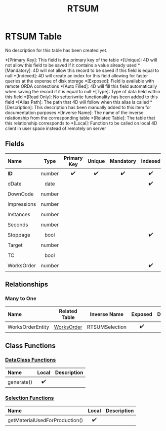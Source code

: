 ﻿---
layout: default
title: RTSUM
parent: Tables
---
# RTSUM Table
No description for this table has been created yet.

*[Primary Key]: This field is the primary key of the table
*[Unique]: 4D will not allow this field to be saved if it contains a value already used
*[Mandatory]: 4D will not allow this record to be saved if this field is equal to null
*[Indexed]: 4D will create an index for this field allowing for faster queries at the expense of disk storage
*[Exposed]: Field is available with remote ORDA connections
*[Auto Filled]: 4D will fill this field automatically when saving the record if it is equal to null
*[Type]: Type of data held within this field
*[Read Only]: No setter/write functionality has been added to this field
*[Alias Path]: The path that 4D will follow when this alias is called
*[Description]: This description has been manually added to this item for documentation purposes
*[Inverse Name]: The name of the inverse relationship from the corresponding table
*[Related Table]: The table that this relationship corresponds to
*[Local]: Function to be called on local 4D client in user space instead of remotely on server
## Fields

|Name|Type|Primary Key|Unique|Mandatory|Indexed|Exposed|Auto Filled|Description|
|:---|:---:|:---:|:---:|:---:|:---:|:---:|:---:|:---:|
|**ID**|number|✔️|✔️|✔️|✔️|✔️|✔️||
|dDate|date||||✔️|✔️|||
|DownCode|number|||||✔️|||
|Impressions|number|||||✔️|||
|Instances|number|||||✔️|||
|Seconds|number|||||✔️|||
|Stoppage|bool||||✔️|✔️|||
|Target|number|||||✔️|||
|TC|bool|||||✔️|||
|WorksOrder|number||||✔️|✔️|||

## Relationships
### Many to One

|Name|Related Table|Inverse Name|Exposed|Description|
|:---|:---:|:---:|:---:|:---:|
|WorksOrderEntity|[WorksOrder](WorksOrder.md)|RTSUMSelection|✔️||

## Class Functions

### [DataClass Functions](https://github.com/synthotec/SynthoTec-4D/blob/main/Project/Sources/Classes/RTSUM.4dm)

|Name|Local|Description|
|:---|:---:|:---:|
|generate()|✔️||

### [Selection Functions](https://github.com/synthotec/SynthoTec-4D/blob/main/Project/Sources/Classes/RTSUMSelection.4dm)

|Name|Local|Description|
|:---|:---:|:---:|
|getMaterialUsedForProduction()|✔️||
